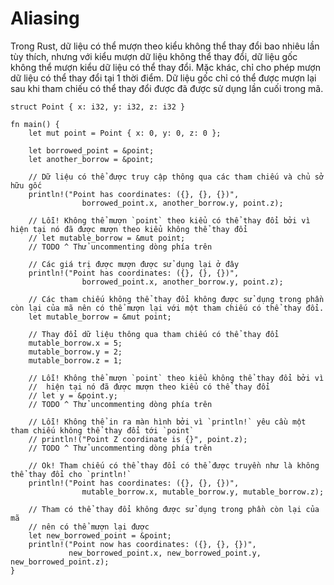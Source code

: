 # Aliasing

Trong Rust, dữ liệu có thể mượn theo kiểu không thể thay đổi bao nhiêu lần tùy thích, nhưng với kiểu mượn dữ liệu không thể thay đổi, dữ liệu gốc không thể mượn kiểu dữ liệu có thể thay đổi. Mặc khác, chỉ cho phép mượn dữ liệu có thể thay đổi tại 1 thời điểm. Dữ liệu gốc chỉ có thể được mượn lại sau khi tham chiếu có thể thay đổi được đã được sử dụng lần cuối trong mã.

```rust,editable
struct Point { x: i32, y: i32, z: i32 }

fn main() {
    let mut point = Point { x: 0, y: 0, z: 0 };

    let borrowed_point = &point;
    let another_borrow = &point;

    // Dữ liệu có thể được truy cập thông qua các tham chiếu và chủ sở hữu gốc
    println!("Point has coordinates: ({}, {}, {})",
                borrowed_point.x, another_borrow.y, point.z);

    // Lỗi! Không thể mượn `point` theo kiểu có thể thay đổi bởi vì hiện tại nó đã được mượn theo kiểu không thể thay đổi 
    // let mutable_borrow = &mut point;
    // TODO ^ Thử uncommenting dòng phía trên

    // Các giá trị được mượn được sử dụng lại ở đây
    println!("Point has coordinates: ({}, {}, {})",
                borrowed_point.x, another_borrow.y, point.z);

    // Các tham chiếu không thể thay đổi không được sử dụng trong phần còn lại của mã nên có thể mượn lại với một tham chiếu có thể thay đổi.
    let mutable_borrow = &mut point;

    // Thay đổi dữ liệu thông qua tham chiếu có thể thay đổi
    mutable_borrow.x = 5;
    mutable_borrow.y = 2;
    mutable_borrow.z = 1;

    // Lỗi! Không thể mượn `point` theo kiểu không thể thay đổi bởi vì 
    //  hiện tại nó đã được mượn theo kiểu có thể thay đổi 
    // let y = &point.y;
    // TODO ^ Thử uncommenting dòng phía trên

    // Lỗi! Không thể in ra màn hình bởi vì `println!` yêu cầu một tham chiếu không thể thay đổi tới `point`
    // println!("Point Z coordinate is {}", point.z);
    // TODO ^ Thử uncommenting dòng phía trên

    // Ok! Tham chiếu có thể thay đổi có thể được truyền như là không thể thay đổi cho `println!`
    println!("Point has coordinates: ({}, {}, {})",
                mutable_borrow.x, mutable_borrow.y, mutable_borrow.z);

    // Tham có thể thay đổi không được sử dụng trong phần còn lại của mã 
    // nên có thể mượn lại được
    let new_borrowed_point = &point;
    println!("Point now has coordinates: ({}, {}, {})",
             new_borrowed_point.x, new_borrowed_point.y, new_borrowed_point.z);
}
```